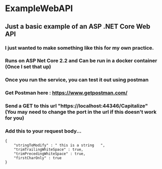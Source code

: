 # ExampleWebAPI

## Just a basic example of an ASP .NET Core Web API
### I just wanted to make something like this for my own practice.

### Runs on ASP Net Core 2.2 and Can be run in a docker container (Once I set that up) 

### Once you run the service, you can test it out using postman
### Get Postman here : https://www.getpostman.com/
### Send a GET to this url "https://localhost:44346/Capitalize" (You may need to change the port in the url if this doesn't work for you)
### Add this to your request body...
    {
	    "stringToModify" : " this is a string   ",
        "trimTrailingWhiteSpace" : true,
        "trimPrecedingWhiteSpace" : true,
        "firstCharOnly" : true
    }

